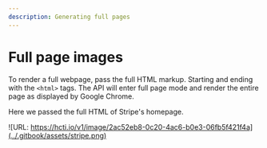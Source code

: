 ```yaml
---
description: Generating full pages
---
```


# Full page images

To render a full webpage, pass the full HTML markup. Starting and ending with the `<html>` tags. The API will enter full page mode and render the entire page as displayed by Google Chrome.

Here we passed the full HTML of Stripe's homepage.

![URL: https://hcti.io/v1/image/2ac52eb8-0c20-4ac6-b0e3-06fb5f421f4a](../.gitbook/assets/stripe.png)



